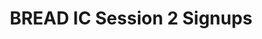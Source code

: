 ---
title: BREAD IC Session 2 Signups
redirect_to: https://docs.google.com/spreadsheets/d/1nlTCKqnj52IwQDUovCdC4Hj7l2O9L7SD2Tc4sFHGFoU/edit?usp=sharing
redirect_from: 
  - /BREADICSignups
  - /breadicsignups
---